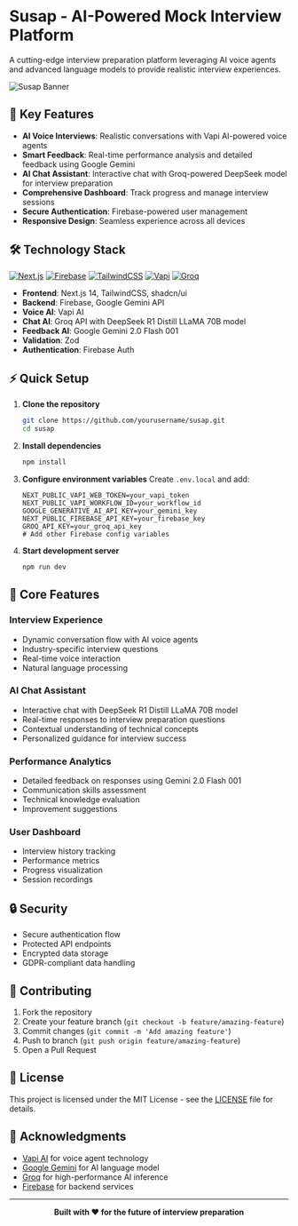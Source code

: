 # Susap - AI-Powered Mock Interview Platform

A cutting-edge interview preparation platform leveraging AI voice agents and advanced language models to provide realistic interview experiences.

![Susap Banner]([https://github.com/user-attachments/assets/1c0131c7-9f2d-4e3b-b47c-9679e76d8f9a](https://github.com/P47Parzival/Susap/blob/main/public/WhatsApp%20Image%202025-04-12%20at%2015.08.17_15622805.jpg?raw=true))

## 🚀 Key Features

- **AI Voice Interviews**: Realistic conversations with Vapi AI-powered voice agents
- **Smart Feedback**: Real-time performance analysis and detailed feedback using Google Gemini
- **AI Chat Assistant**: Interactive chat with Groq-powered DeepSeek model for interview preparation
- **Comprehensive Dashboard**: Track progress and manage interview sessions
- **Secure Authentication**: Firebase-powered user management
- **Responsive Design**: Seamless experience across all devices

## 🛠️ Technology Stack

[![Next.js](https://img.shields.io/badge/-Next.JS-black?style=for-the-badge&logoColor=white&logo=nextdotjs&color=000000)](https://nextjs.org/)
[![Firebase](https://img.shields.io/badge/-Firebase-black?style=for-the-badge&logoColor=white&logo=firebase&color=DD2C00)](https://firebase.google.com/)
[![TailwindCSS](https://img.shields.io/badge/-Tailwind_CSS-black?style=for-the-badge&logoColor=white&logo=tailwindcss&color=06B6D4)](https://tailwindcss.com/)
[![Vapi](https://img.shields.io/badge/-Vapi-white?style=for-the-badge&color=5dfeca)](https://vapi.ai/)
[![Groq](https://img.shields.io/badge/-Groq-black?style=for-the-badge&logoColor=white&color=00A67E)](https://groq.com/)

- **Frontend**: Next.js 14, TailwindCSS, shadcn/ui
- **Backend**: Firebase, Google Gemini API
- **Voice AI**: Vapi AI
- **Chat AI**: Groq API with DeepSeek R1 Distill LLaMA 70B model
- **Feedback AI**: Google Gemini 2.0 Flash 001
- **Validation**: Zod
- **Authentication**: Firebase Auth

## ⚡ Quick Setup

1. **Clone the repository**
   ```bash
   git clone https://github.com/yourusername/susap.git
   cd susap
   ```

2. **Install dependencies**
   ```bash
   npm install
   ```

3. **Configure environment variables**
   Create `.env.local` and add:
   ```env
   NEXT_PUBLIC_VAPI_WEB_TOKEN=your_vapi_token
   NEXT_PUBLIC_VAPI_WORKFLOW_ID=your_workflow_id
   GOOGLE_GENERATIVE_AI_API_KEY=your_gemini_key
   NEXT_PUBLIC_FIREBASE_API_KEY=your_firebase_key
   GROQ_API_KEY=your_groq_api_key
   # Add other Firebase config variables
   ```

4. **Start development server**
   ```bash
   npm run dev
   ```

## 🎯 Core Features

### Interview Experience
- Dynamic conversation flow with AI voice agents
- Industry-specific interview questions
- Real-time voice interaction
- Natural language processing

### AI Chat Assistant
- Interactive chat with DeepSeek R1 Distill LLaMA 70B model
- Real-time responses to interview preparation questions
- Contextual understanding of technical concepts
- Personalized guidance for interview success

### Performance Analytics
- Detailed feedback on responses using Gemini 2.0 Flash 001
- Communication skills assessment
- Technical knowledge evaluation
- Improvement suggestions

### User Dashboard
- Interview history tracking
- Performance metrics
- Progress visualization
- Session recordings

## 🔒 Security

- Secure authentication flow
- Protected API endpoints
- Encrypted data storage
- GDPR-compliant data handling

## 🤝 Contributing

1. Fork the repository
2. Create your feature branch (`git checkout -b feature/amazing-feature`)
3. Commit changes (`git commit -m 'Add amazing feature'`)
4. Push to branch (`git push origin feature/amazing-feature`)
5. Open a Pull Request

## 📄 License

This project is licensed under the MIT License - see the [LICENSE](LICENSE) file for details.

## 🙏 Acknowledgments

- [Vapi AI](https://vapi.ai) for voice agent technology
- [Google Gemini](https://deepmind.google/technologies/gemini/) for AI language model
- [Groq](https://groq.com) for high-performance AI inference
- [Firebase](https://firebase.google.com) for backend services

---

<div align="center">
  <strong>Built with ❤️ for the future of interview preparation</strong>
</div>
